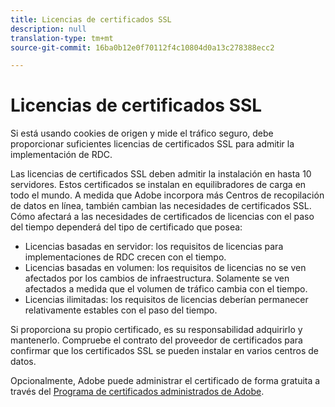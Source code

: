 ```yaml
---
title: Licencias de certificados SSL
description: null
translation-type: tm+mt
source-git-commit: 16ba0b12e0f70112f4c10804d0a13c278388ecc2

---
```



# Licencias de certificados SSL

Si está usando cookies de origen y mide el tráfico seguro, debe proporcionar suficientes licencias de certificados SSL para admitir la implementación de RDC.

Las licencias de certificados SSL deben admitir la instalación en hasta 10 servidores. Estos certificados se instalan en equilibradores de carga en todo el mundo. A medida que Adobe incorpora más Centros de recopilación de datos en línea, también cambian las necesidades de certificados SSL. Cómo afectará a las necesidades de certificados de licencias con el paso del tiempo dependerá del tipo de certificado que posea:

* Licencias basadas en servidor: los requisitos de licencias para implementaciones de RDC crecen con el tiempo.
* Licencias basadas en volumen: los requisitos de licencias no se ven afectados por los cambios de infraestructura. Solamente se ven afectados a medida que el volumen de tráfico cambia con el tiempo.
* Licencias ilimitadas: los requisitos de licencias deberían permanecer relativamente estables con el paso del tiempo.

Si proporciona su propio certificado, es su responsabilidad adquirirlo y mantenerlo. Compruebe el contrato del proveedor de certificados para confirmar que los certificados SSL se pueden instalar en varios centros de datos.

Opcionalmente, Adobe puede administrar el certificado de forma gratuita a través del [Programa de certificados administrados de Adobe](https://marketing.adobe.com/resources/help/en_US/whitepapers/first_party_cookies/adobe_managed_cert_pgm.html).
